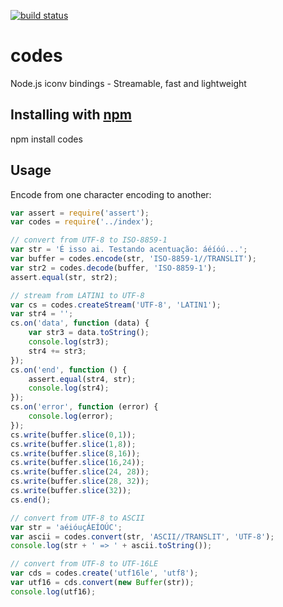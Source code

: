 [![build status](https://secure.travis-ci.org/dinhoabreu/codes.png)](http://travis-ci.org/dinhoabreu/codes)
# codes

Node.js iconv bindings - Streamable, fast and lightweight

## Installing with [npm](http://npmjs.org/)

npm install codes

## Usage

Encode from one character encoding to another:

```javascript
var assert = require('assert');
var codes = require('../index');

// convert from UTF-8 to ISO-8859-1
var str = 'É isso ai. Testando acentuação: áéíóú...';
var buffer = codes.encode(str, 'ISO-8859-1//TRANSLIT');
var str2 = codes.decode(buffer, 'ISO-8859-1');
assert.equal(str, str2);

// stream from LATIN1 to UTF-8 
var cs = codes.createStream('UTF-8', 'LATIN1');
var str4 = '';
cs.on('data', function (data) {
    var str3 = data.toString();
    console.log(str3);
    str4 += str3;
});
cs.on('end', function () {
    assert.equal(str4, str);
    console.log(str4);
});
cs.on('error', function (error) {
    console.log(error);
});
cs.write(buffer.slice(0,1));
cs.write(buffer.slice(1,8));
cs.write(buffer.slice(8,16));
cs.write(buffer.slice(16,24));
cs.write(buffer.slice(24, 28));
cs.write(buffer.slice(28, 32));
cs.write(buffer.slice(32));
cs.end();

// convert from UTF-8 to ASCII
var str = 'aéióuçÁEÍOÚC';
var ascii = codes.convert(str, 'ASCII//TRANSLIT', 'UTF-8');
console.log(str + ' => ' + ascii.toString());

// convert from UTF-8 to UTF-16LE
var cds = codes.create('utf16le', 'utf8');
var utf16 = cds.convert(new Buffer(str));
console.log(utf16);
```
